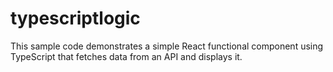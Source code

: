 # typescriptlogic 

This sample code demonstrates a simple React functional component using TypeScript that fetches data from an API and displays it.
